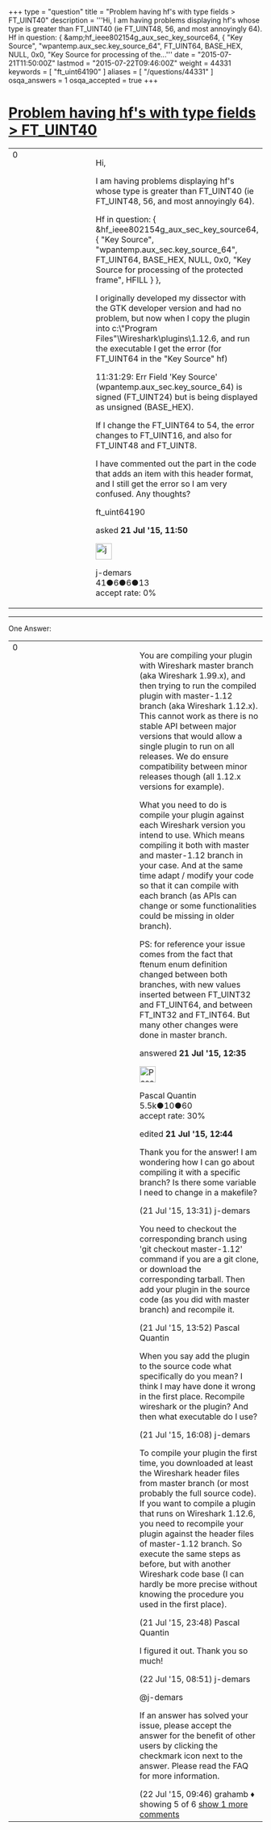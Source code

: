 +++
type = "question"
title = "Problem having hf&#x27;s with type fields &gt; FT_UINT40"
description = '''Hi, I am having problems displaying hf&#x27;s whose type is greater than FT_UINT40 (ie FT_UINT48, 56, and most annoyingly 64).  Hf in question: { &amp;amp;hf_ieee802154g_aux_sec_key_source64,  { &quot;Key Source&quot;, &quot;wpantemp.aux_sec.key_source_64&quot;, FT_UINT64, BASE_HEX, NULL, 0x0,  &quot;Key Source for processing of the...'''
date = "2015-07-21T11:50:00Z"
lastmod = "2015-07-22T09:46:00Z"
weight = 44331
keywords = [ "ft_uint64190" ]
aliases = [ "/questions/44331" ]
osqa_answers = 1
osqa_accepted = true
+++

<div class="headNormal">

# [Problem having hf's with type fields &gt; FT\_UINT40](/questions/44331/problem-having-hfs-with-type-fields-ft_uint40)

</div>

<div id="main-body">

<div id="askform">

<table id="question-table" style="width:100%;"><colgroup><col style="width: 50%" /><col style="width: 50%" /></colgroup><tbody><tr class="odd"><td style="width: 30px; vertical-align: top"><div class="vote-buttons"><span id="post-44331-upvote" class="ajax-command post-vote up" rel="nofollow" title="I like this post (click again to cancel)"> </span><div id="post-44331-score" class="post-score" title="current number of votes">0</div><span id="post-44331-downvote" class="ajax-command post-vote down" rel="nofollow" title="I dont like this post (click again to cancel)"> </span> <span id="favorite-mark" class="ajax-command favorite-mark" rel="nofollow" title="mark/unmark this question as favorite (click again to cancel)"> </span><div id="favorite-count" class="favorite-count"></div></div></td><td><div id="item-right"><div class="question-body"><p>Hi,</p><p>I am having problems displaying hf's whose type is greater than FT_UINT40 (ie FT_UINT48, 56, and most annoyingly 64).</p><p>Hf in question: { &amp;hf_ieee802154g_aux_sec_key_source64, { "Key Source", "wpantemp.aux_sec.key_source_64", FT_UINT64, BASE_HEX, NULL, 0x0, "Key Source for processing of the protected frame", HFILL } },</p><p>I originally developed my dissector with the GTK developer version and had no problem, but now when I copy the plugin into c:\"Program Files"\Wireshark\plugins\1.12.6, and run the executable I get the error (for FT_UINT64 in the "Key Source" hf)</p><p>11:31:29: Err Field 'Key Source' (wpantemp.aux_sec.key_source_64) is signed (FT_UINT24) but is being displayed as unsigned (BASE_HEX).</p><p>If I change the FT_UINT64 to 54, the error changes to FT_UINT16, and also for FT_UINT48 and FT_UINT8.</p><p>I have commented out the part in the code that adds an item with this header format, and I still get the error so I am very confused. Any thoughts?</p></div><div id="question-tags" class="tags-container tags"><span class="post-tag tag-link-ft_uint64190" rel="tag" title="see questions tagged &#39;ft_uint64190&#39;">ft_uint64190</span></div><div id="question-controls" class="post-controls"></div><div class="post-update-info-container"><div class="post-update-info post-update-info-user"><p>asked <strong>21 Jul '15, 11:50</strong></p><img src="https://secure.gravatar.com/avatar/8f99f97ead483c8f43cf63e9b3d17f7d?s=32&amp;d=identicon&amp;r=g" class="gravatar" width="32" height="32" alt="j-demars&#39;s gravatar image" /><p><span>j-demars</span><br />
<span class="score" title="41 reputation points">41</span><span title="6 badges"><span class="badge1">●</span><span class="badgecount">6</span></span><span title="6 badges"><span class="silver">●</span><span class="badgecount">6</span></span><span title="13 badges"><span class="bronze">●</span><span class="badgecount">13</span></span><br />
<span class="accept_rate" title="Rate of the user&#39;s accepted answers">accept rate:</span> <span title="j-demars has no accepted answers">0%</span></p></div></div><div id="comments-container-44331" class="comments-container"></div><div id="comment-tools-44331" class="comment-tools"></div><div class="clear"></div><div id="comment-44331-form-container" class="comment-form-container"></div><div class="clear"></div></div></td></tr></tbody></table>

------------------------------------------------------------------------

<div class="tabBar">

<span id="sort-top"></span>

<div class="headQuestions">

One Answer:

</div>

</div>

<span id="44332"></span>

<div id="answer-container-44332" class="answer accepted-answer">

<table style="width:100%;"><colgroup><col style="width: 50%" /><col style="width: 50%" /></colgroup><tbody><tr class="odd"><td style="width: 30px; vertical-align: top"><div class="vote-buttons"><span id="post-44332-upvote" class="ajax-command post-vote up" rel="nofollow" title="I like this post (click again to cancel)"> </span><div id="post-44332-score" class="post-score" title="current number of votes">0</div><span id="post-44332-downvote" class="ajax-command post-vote down" rel="nofollow" title="I dont like this post (click again to cancel)"> </span> <span class="accept-answer on" rel="nofollow" title="j-demars has selected this answer as the correct answer"> </span></div></td><td><div class="item-right"><div class="answer-body"><p>You are compiling your plugin with Wireshark master branch (aka Wireshark 1.99.x), and then trying to run the compiled plugin with master-1.12 branch (aka Wireshark 1.12.x). This cannot work as there is no stable API between major versions that would allow a single plugin to run on all releases. We do ensure compatibility between minor releases though (all 1.12.x versions for example).</p><p>What you need to do is compile your plugin against each Wireshark version you intend to use. Which means compiling it both with master and master-1.12 branch in your case. And at the same time adapt / modify your code so that it can compile with each branch (as APIs can change or some functionalities could be missing in older branch).</p><p>PS: for reference your issue comes from the fact that ftenum enum definition changed between both branches, with new values inserted between FT_UINT32 and FT_UINT64, and between FT_INT32 and FT_INT64. But many other changes were done in master branch.</p></div><div class="answer-controls post-controls"></div><div class="post-update-info-container"><div class="post-update-info post-update-info-user"><p>answered <strong>21 Jul '15, 12:35</strong></p><img src="https://secure.gravatar.com/avatar/713f24fd877861260b71ecd455018625?s=32&amp;d=identicon&amp;r=g" class="gravatar" width="32" height="32" alt="Pascal%20Quantin&#39;s gravatar image" /><p><span>Pascal Quantin</span><br />
<span class="score" title="5544 reputation points"><span>5.5k</span></span><span title="10 badges"><span class="silver">●</span><span class="badgecount">10</span></span><span title="60 badges"><span class="bronze">●</span><span class="badgecount">60</span></span><br />
<span class="accept_rate" title="Rate of the user&#39;s accepted answers">accept rate:</span> <span title="Pascal Quantin has 92 accepted answers">30%</span></p></div><div class="post-update-info post-update-info-edited"><p><span> edited <strong>21 Jul '15, 12:44</strong> </span></p></div></div><div id="comments-container-44332" class="comments-container"><span id="44345"></span><div id="comment-44345" class="comment"><div id="post-44345-score" class="comment-score"></div><div class="comment-text"><p>Thank you for the answer! I am wondering how I can go about compiling it with a specific branch? Is there some variable I need to change in a makefile?</p></div><div id="comment-44345-info" class="comment-info"><span class="comment-age">(21 Jul '15, 13:31)</span> <span class="comment-user userinfo">j-demars</span></div></div><span id="44352"></span><div id="comment-44352" class="comment"><div id="post-44352-score" class="comment-score"></div><div class="comment-text"><p>You need to checkout the corresponding branch using 'git checkout master-1.12' command if you are a git clone, or download the corresponding tarball. Then add your plugin in the source code (as you did with master branch) and recompile it.</p></div><div id="comment-44352-info" class="comment-info"><span class="comment-age">(21 Jul '15, 13:52)</span> <span class="comment-user userinfo">Pascal Quantin</span></div></div><span id="44359"></span><div id="comment-44359" class="comment"><div id="post-44359-score" class="comment-score"></div><div class="comment-text"><p>When you say add the plugin to the source code what specifically do you mean? I think I may have done it wrong in the first place. Recompile wireshark or the plugin? And then what executable do I use?</p></div><div id="comment-44359-info" class="comment-info"><span class="comment-age">(21 Jul '15, 16:08)</span> <span class="comment-user userinfo">j-demars</span></div></div><span id="44361"></span><div id="comment-44361" class="comment"><div id="post-44361-score" class="comment-score"></div><div class="comment-text"><p>To compile your plugin the first time, you downloaded at least the Wireshark header files from master branch (or most probably the full source code). If you want to compile a plugin that runs on Wireshark 1.12.6, you need to recompile your plugin against the header files of master-1.12 branch. So execute the same steps as before, but with another Wireshark code base (I can hardly be more precise without knowing the procedure you used in the first place).</p></div><div id="comment-44361-info" class="comment-info"><span class="comment-age">(21 Jul '15, 23:48)</span> <span class="comment-user userinfo">Pascal Quantin</span></div></div><span id="44374"></span><div id="comment-44374" class="comment"><div id="post-44374-score" class="comment-score"></div><div class="comment-text"><p>I figured it out. Thank you so much!</p></div><div id="comment-44374-info" class="comment-info"><span class="comment-age">(22 Jul '15, 08:51)</span> <span class="comment-user userinfo">j-demars</span></div></div><span id="44376"></span><div id="comment-44376" class="comment not_top_scorer"><div id="post-44376-score" class="comment-score"></div><div class="comment-text"><p><span>@j-demars</span></p><p>If an answer has solved your issue, please accept the answer for the benefit of other users by clicking the checkmark icon next to the answer. Please read the FAQ for more information.</p></div><div id="comment-44376-info" class="comment-info"><span class="comment-age">(22 Jul '15, 09:46)</span> <span class="comment-user userinfo">grahamb ♦</span></div></div></div><div id="comment-tools-44332" class="comment-tools"><span class="comments-showing"> showing 5 of 6 </span> <a href="#" class="show-all-comments-link">show 1 more comments</a></div><div class="clear"></div><div id="comment-44332-form-container" class="comment-form-container"></div><div class="clear"></div></div></td></tr></tbody></table>

</div>

<div class="paginator-container-left">

</div>

</div>

</div>

